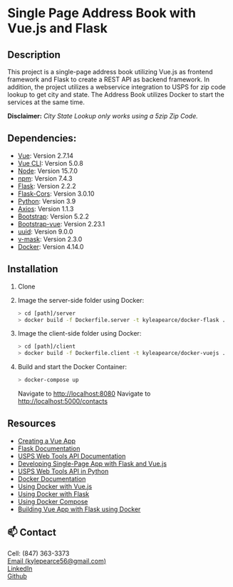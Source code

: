 # Single Page Address Book with Vue.js and Flask

## Description

This project is a single-page address book utilizing Vue.js as frontend framework and Flask to create a REST API as backend framework.
In addition, the project utilizes a webservice integration to USPS for zip code lookup to get city and state.
The Address Book utilizes Docker to start the services at the same time.  
  
**Disclaimer:** *City State Lookup only works using a 5zip Zip Code.*

## Dependencies:
* [Vue](https://vuejs.org/guide/quick-start.html): Version 2.7.14
* [Vue CLI](https://cli.vuejs.org/): Version 5.0.8
* [Node](https://nodejs.org/en/): Version 15.7.0
* [npm](https://docs.npmjs.com/getting-started): Version 7.4.3
* [Flask](https://flask.palletsprojects.com/en/2.2.x/): Version 2.2.2
* [Flask-Cors](https://flask-cors.readthedocs.io/en/latest/): Version 3.0.10
* [Python](https://www.python.org/downloads/): Version 3.9
* [Axios](https://axios-http.com/docs/intro): Version 1.1.3
* [Bootstrap](https://getbootstrap.com/): Version 5.2.2
* [Bootstrap-vue](https://bootstrap-vue.org/docs): Version 2.23.1
* [uuid](https://www.npmjs.com/package/uuid): Version 9.0.0
* [v-mask](https://www.npmjs.com/package/v-mask): Version 2.3.0
* [Docker](https://docs.docker.com/): Version 4.14.0

## Installation

1. Clone

1. Image the server-side folder using Docker:

    ```sh
    > cd [path]/server
    > docker build -f Dockerfile.server -t kyleapearce/docker-flask .
    ```

1. Image the client-side folder using Docker:

    ```sh
    > cd [path]/client
    > docker build -f Dockerfile.client -t kyleapearce/docker-vuejs .
    ```

1. Build and start the Docker Container:

    ```sh
    > docker-compose up
    ```

    Navigate to [http://localhost:8080](http://localhost:8080)
    Navigate to [http://localhost:5000/contacts](http://localhost:5000/contacts)

## Resources
* [Creating a Vue App](https://vuejs.org/guide/essentials/application.html)
* [Flask Documentation](https://flask.palletsprojects.com/en/2.2.x/quickstart/)
* [USPS Web Tools API Documentation](https://www.usps.com/business/web-tools-apis/address-information-api.pdf)
* [Developing Single-Page App with Flask and Vue.js](https://testdriven.io/blog/developing-a-single-page-app-with-flask-and-vuejs/)
* [USPS Web Tools API in Python](https://www.youtube.com/watch?v=QYhQcsrOFXY)
* [Docker Documentation](https://docs.docker.com/get-started/)
* [Using Docker with Vue.js](https://www.middlewareinventory.com/blog/docker-vuejs/)
* [Using Docker with Flask](https://www.freecodecamp.org/news/how-to-dockerize-a-flask-app/)
* [Using Docker Compose](https://docs.docker.com/get-started/08_using_compose/)
* [Building Vue App with Flask using Docker](https://www.section.io/engineering-education/how-to-build-a-vue-app-with-flask-sqlite-backend-using-docker/#dockerizing-the-application)

## 📫 Contact
Cell: (847) 363-3373  
[Email (kylepearce56@gmail.com)](mailto:kylepearce56@gmail.com)  
[LinkedIn](https://www.linkedin.com/in/kyle-a-pearce/)  
[Github](https://github.com/kyleapearce/Portfolio)  